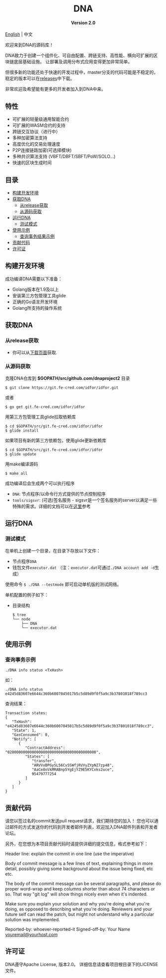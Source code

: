 
<h1 align="center">DNA </h1>
<h4 align="center">Version 2.0 </h4>

[English](README.md) | 中文

欢迎来到DNA的源码库！

DNA致力于创建一个组件化、可自由配置、跨链支持、高性能、横向可扩展的区块链底层基础设施。 让部署及调用分布式应用变得更加非常简单。

但很多新的功能还处于快速的开发过程中，master分支的代码可能是不稳定的，稳定的版本可以在[releases](https://git.fe-cred.com/idfor/idfor/releases)中下载。

非常欢迎及希望能有更多的开发者加入到DNA中来。

## 特性

* 可扩展的轻量级通用智能合约
* 可扩展的WASM合约的支持
* 跨链交互协议（进行中）
* 多种加密算法支持
* 高度优化的交易处理速度
* P2P连接链路加密(可选择模块)
* 多种共识算法支持 (VBFT/DBFT/SBFT/PoW/SOLO...)
* 快速的区块生成时间

## 目录

* [构建开发环境](#构建开发环境)
* [获取DNA](#获取DNA)
    * [从release获取](#从release获取)
    * [从源码获取](#从源码获取)
* [运行DNA](#运行DNA)
    * [测试模式](#测试模式)
* [使用示例](#使用示例)
	* [查询事务结果示例](#查询事务结果示例)
* [贡献代码](#贡献代码)
* [许可证](#许可证)

## 构建开发环境
成功编译DNA需要以下准备：

* Golang版本在1.9及以上
* 安装第三方包管理工具glide
* 正确的Go语言开发环境
* Golang所支持的操作系统

## 获取DNA

### 从release获取
- 你可以从[下载页面](https://git.fe-cred.com/idfor/idfor/releases)获取.

### 从源码获取
克隆DNA仓库到 **$GOPATH/src/github.com/dnaproject2** 目录

```shell
$ git clone https://git.fe-cred.com/idfor/idfor.git
```
或者
```shell
$ go get git.fe-cred.com/idfor/idfor
```

用第三方包管理工具glide拉取依赖库

````shell
$ cd $GOPATH/src/git.fe-cred.com/idfor/idfor
$ glide install
````

如果项目有新的第三方依赖包，使用glide更新依赖库

````shell
$ cd $GOPATH/src/git.fe-cred.com/idfor/idfor
$ glide update
````

用make编译源码

```shell
$ make all
```

成功编译后会生成两个可以执行程序

* `DNA`: 节点程序/以命令行方式提供的节点控制程序
* `tools/sigsvr`: (可选)签名服务 - sigsvr是一个签名服务的server以满足一些特殊的需求。详细的文档可以在[这里](./docs/specifications/sigsvr_CN.md)参考

## 运行DNA

### 测试模式

在单机上创建一个目录，在目录下存放以下文件：
- 节点程序`DNA`
- 钱包文件`executor.dat` （注：`executor.dat`可通过`./DNA account add -d`生成）

使用命令 `$ ./DNA --testmode` 即可启动单机版的测试网络。

单机配置的例子如下：
- 目录结构

    ```shell
    $ tree
    └── node
        ├── DNA
        └── executor.dat
    ```

## 使用示例

### 查询事务示例

```shell
./DNA info status <TxHash>
```

如：

```shell
./DNA info status e4245d83607e6644c360b6007045017b5c5d89d9f0f5a9c3b37801018f789cc3
```

查询结果：
```shell
Transaction states:
{
   "TxHash": "e4245d83607e6644c360b6007045017b5c5d89d9f0f5a9c3b37801018f789cc3",
   "State": 1,
   "GasConsumed": 0,
   "Notify": [
      {
         "ContractAddress": "0200000000000000000000000000000000000000",
         "States": [
            "transfer",
            "ARVVxBPGySL56CvSSWfjRVVyZYpNZ7zp48",
            "AaCe8nVkMRABnp5YgEjYZ9E5KYCxks2uce",
            95479777254
         ]
      }
   ]
}
```

## 贡献代码

请您以签过名的commit发送pull request请求，我们期待您的加入！
您也可以通过邮件的方式发送你的代码到开发者邮件列表，欢迎加入DNA邮件列表和开发者论坛。

另外，在您想为本项目贡献代码时请提供详细的提交信息，格式参考如下：

  Header line: explain the commit in one line (use the imperative)

  Body of commit message is a few lines of text, explaining things
  in more detail, possibly giving some background about the issue
  being fixed, etc etc.

  The body of the commit message can be several paragraphs, and
  please do proper word-wrap and keep columns shorter than about
  74 characters or so. That way "git log" will show things
  nicely even when it's indented.

  Make sure you explain your solution and why you're doing what you're
  doing, as opposed to describing what you're doing. Reviewers and your
  future self can read the patch, but might not understand why a
  particular solution was implemented.

  Reported-by: whoever-reported-it
  Signed-off-by: Your Name <youremail@yourhost.com>

## 许可证

DNA遵守Apache License, 版本2.0。 详细信息请查看项目根目录下的LICENSE文件。
